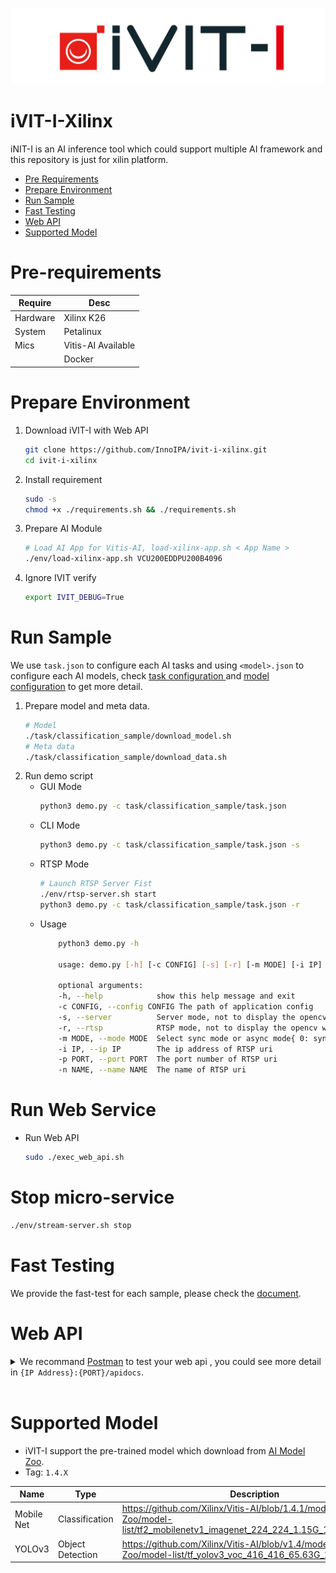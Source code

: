 ![LOGO](docs/images/iVIT-I-Logo-B.png)

# iVIT-I-Xilinx
iNIT-I is an AI inference tool which could support multiple AI framework and this repository is just for xilin platform.
* [Pre Requirements](#pre-requirements)
* [Prepare Environment](#prepare-environment)
* [Run Sample](#run-sample)
* [Fast Testing](#fast-testing)
* [Web API](#web-api)
* [Supported Model](#supported-model)

# Pre-requirements
|   Require     | Desc   
|   ---         | --- 
|   Hardware    | Xilinx K26
|   System      | Petalinux 
|   Mics        | Vitis-AI Available 
|               | Docker

# Prepare Environment
1. Download iVIT-I with Web API
    ```bash
    git clone https://github.com/InnoIPA/ivit-i-xilinx.git
    cd ivit-i-xilinx
    ```
2. Install requirement
    ```bash
    sudo -s
    chmod +x ./requirements.sh && ./requirements.sh
    ```
3. Prepare AI Module
    ```bash
    # Load AI App for Vitis-AI, load-xilinx-app.sh < App Name >
    ./env/load-xilinx-app.sh VCU200EDDPU200B4096
    ```
4. Ignore IVIT verify
    ```bash
    export IVIT_DEBUG=True
    ```

# Run Sample
We use `task.json` to configure each AI tasks and using `<model>.json` to configure each AI models, check [ task configuration ](./docs/task_configuration.md) and [model configuration](./docs/model_configuration.md) to get more detail.

1. Prepare model and meta data.
    ```bash
    # Model
    ./task/classification_sample/download_model.sh
    # Meta data
    ./task/classification_sample/download_data.sh
    ```
2. Run demo script
    * GUI Mode
        ```bash
        python3 demo.py -c task/classification_sample/task.json
        ```
    * CLI Mode
        ```bash
        python3 demo.py -c task/classification_sample/task.json -s
        ```
    * RTSP Mode
        ```bash
        # Launch RTSP Server Fist
        ./env/rtsp-server.sh start
        python3 demo.py -c task/classification_sample/task.json -r
        ```
    * Usage
        ``` bash
            python3 demo.py -h

            usage: demo.py [-h] [-c CONFIG] [-s] [-r] [-m MODE] [-i IP] [-p PORT] [-n NAME]

            optional arguments:
            -h, --help            show this help message and exit
            -c CONFIG, --config CONFIG The path of application config
            -s, --server          Server mode, not to display the opencv windows
            -r, --rtsp            RTSP mode, not to display the opencv windows
            -m MODE, --mode MODE  Select sync mode or async mode{ 0: sync, 1: async }
            -i IP, --ip IP        The ip address of RTSP uri
            -p PORT, --port PORT  The port number of RTSP uri
            -n NAME, --name NAME  The name of RTSP uri
        ```

# Run Web Service
* Run Web API
    ```bash
    sudo ./exec_web_api.sh
    ```

# Stop micro-service
```bash
./env/stream-server.sh stop
```

# Fast Testing
We provide the fast-test for each sample, please check the [document](./test/README.md).

# Web API
<details>
    <summary>
        We recommand <a href="https://www.postman.com/">Postman</a> to test your web api , you could see more detail in <code>{IP Address}:{PORT}/apidocs</code>.
    </summary>
    <img src="docs/images/apidocs.png" width=80%>
</details>
<br>

# Supported Model
* iVIT-I support the pre-trained model which download from [AI Model Zoo](https://github.com/Xilinx/Vitis-AI/tree/v1.4.1/models/AI-Model-Zoo/model-list).
* Tag: `1.4.X`

|   Name        |   Type    |   Description 
|   ---         |   ---     |   ---
|   Mobile Net  |   Classification  |   https://github.com/Xilinx/Vitis-AI/blob/1.4.1/models/AI-Model-Zoo/model-list/tf2_mobilenetv1_imagenet_224_224_1.15G_1.4/model.yaml
|   YOLOv3      |   Object Detection    |   https://github.com/Xilinx/Vitis-AI/blob/v1.4/models/AI-Model-Zoo/model-list/tf_yolov3_voc_416_416_65.63G_1.4/